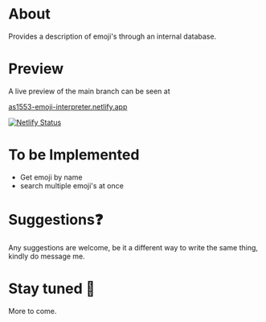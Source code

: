 # About
Provides a description of emoji's  through an internal database.

# Preview

A live preview of the main branch can be seen at 

[as1553-emoji-interpreter.netlify.app](https://as1553-emoji-interpreter.netlify.app)

[![Netlify Status](https://api.netlify.com/api/v1/badges/51e2a241-bc66-4fdf-9be9-053d6e99bbd2/deploy-status)](https://app.netlify.com/sites/as1553-emoji-interpreter/deploys)

# To be Implemented
- Get emoji by name
- search multiple emoji's at once

# Suggestions❓
Any suggestions are welcome, be it a different way to write the same thing, kindly do message me.

# Stay tuned 👀
More to come.